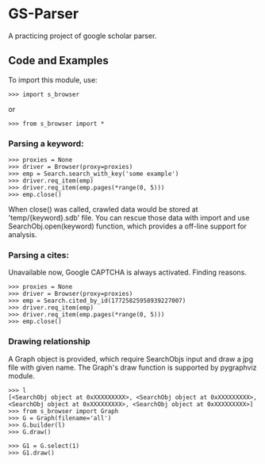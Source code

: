 # GS-Parser

A practicing project of google scholar parser.

## Code and Examples

To import this module, use:
    
    >>> import s_browser
    
or

    >>> from s_browser import *
    
### Parsing a keyword:

    >>> proxies = None
    >>> driver = Browser(proxy=proxies)
    >>> emp = Search.search_with_key('some example')
    >>> driver.req_item(emp)
    >>> driver.req_item(emp.pages(*range(0, 5)))
    >>> emp.close()

When close() was called, crawled data would be stored at 'temp/{keyword}.sdb' file. You can rescue those data with import and use SearchObj.open(keyword) function, which provides a off-line support for analysis.

### Parsing a cites:

Unavailable now, Google CAPTCHA is always activated. Finding reasons.

    >>> proxies = None
    >>> driver = Browser(proxy=proxies)
    >>> emp = Search.cited_by_id(17725825958939227007)
    >>> driver.req_item(emp)
    >>> driver.req_item(emp.pages(*range(0, 5)))
    >>> emp.close()

### Drawing relationship

A Graph object is provided, which require SearchObjs input and draw a jpg file with given name. The Graph's draw function is supported by pygraphviz module.
    
    >>> l
    [<SearchObj object at 0xXXXXXXXXX>, <SearchObj object at 0xXXXXXXXXX>, <SearchObj object at 0xXXXXXXXXX>, <SearchObj object at 0xXXXXXXXXX>]
    >>> from s_browser import Graph
    >>> G = Graph(filename='all')
    >>> G.builder(l)
    >>> G.draw()
    
    >>> G1 = G.select(1)
    >>> G1.draw()


